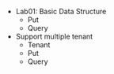 
- Lab01: Basic Data Structure
    - Put
    - Query
- Support multiple tenant
    - Tenant
    - Put
    - Query

